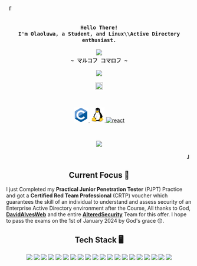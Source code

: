 <p align="left"><strong><samp>「</samp></strong></p>
    <p align="center">
      <samp><br>
            <b>
            Hello There!
        <br>
            I'm Olaoluwa, a Student, and Linux\\Active Directory enthusiast.
            </b>
        <br>
        <br>
          <image src="https://readme-typing-svg.herokuapp.com?font=Iosevka&size=24&color=BC83E3&center=true&width=410&height=45&lines=Hackers+gonna+hack+anyway.">
        <br>
            <b>
            ~ マルコフ コマロフ ~
            </b>
        <br>
        <br>
          <image src="https://readme-typing-svg.herokuapp.com?font=Iosevka&size=16&color=1793D1&center=true&width=410&height=45&lines=I+use+kali+btw+<3">
      </samp>
    </p>
<p align="center"><a href="https://kali.org/">
    <img src="https://i.postimg.cc/FRT10RrC/Kali-Linux-Penetration-Testing-and-Ethical-Hacking-Linux-Distribution-removebg-preview.png" height="20%" width="20%">
</a></p>
        <br> 
<p align="center"> <a href="https://www.w3schools.com/c/" target="_blank">
    <img src="https://raw.githubusercontent.com/devicons/devicon/master/icons/c/c-original.svg" alt="c" width="40" height="40"/>
</a>
<a href="https://www.linux.org/" target="_blank">
    <img src="https://raw.githubusercontent.com/devicons/devicon/master/icons/linux/linux-original.svg" alt="linux" width="40" height="40"/>
</a>
<a href="https://es.wikipedia.org/wiki/Bash" target="_blank">
    <img src="https://i.postimg.cc/KYYRkqtV/Terminalicon2.png" alt="react" width="40" height="40"/>
</a> </p>
<br>
<p align="center"><a href="https://github.com/anuraghazra/github-readme-stats">
  <img align="center" src="https://github-readme-stats.vercel.app/api/top-langs/?username=sec-fortress&show_icons=true&theme=dracula&layout=compact&hide=html,roff,css" />
</a></p>
<p align="right"><strong><samp>」</samp></strong></p>

<h2 align="center">Current Focus 🔭</h2>

<!-- I'm currently focusing on my **PJPT prep, offsec Labs and scripting**, where I aim to pass the exams(PJPT), not just pass but learn from it well enough and putting it to practice thereby boosting my skills in solving real world problems in areas like [**Active Directory, Linux and Windows exploitation, VAPT ........**]. I'm excited about pushing the boundaries and learning new things in this field. Feel free to explore my repositories to see what I'm up to! -->

I just Completed my **Practical Junior Penetration Tester** (PJPT) Practice and got a **Certified Red Team Professional** (CRTP) voucher which guarantees the skill of an individual to understand and assess security of an Enterprise Active Directory environment after the Course, All thanks to God, **[DavidAlvesWeb](https://twitter.com/DavidAlvesWeb)** and the entire **[AlteredSecurity](https://twitter.com/AlteredSecurity)** Team for this offer. I hope to pass the exams on the 1st of January 2024 by God's grace 😙.



<h2 align="center">Tech Stack 🖥️</h2>


<p align="center">
<img src="https://img.shields.io/badge/python-3670A0?style=for-the-badge&logo=python&logoColor=ffdd54">
<img src="https://img.shields.io/badge/Linux-FCC624?style=for-the-badge&logo=linux&logoColor=black">
<img src="https://img.shields.io/badge/XFCE-%232284F2.svg?style=for-the-badge&logo=xfce&logoColor=white">
<img src="https://img.shields.io/badge/sqlite-%2307405e.svg?style=for-the-badge&logo=sqlite&logoColor=white">
<img src="https://img.shields.io/badge/shell_script-%23121011.svg?style=for-the-badge&logo=gnu-bash&logoColor=white">
<img src="https://img.shields.io/badge/Debian-D70A53?style=for-the-badge&logo=debian&logoColor=white">
<img src="https://img.shields.io/badge/Ubuntu-E95420?style=for-the-badge&logo=ubuntu&logoColor=white">
<img src="https://img.shields.io/badge/Kali-268BEE?style=for-the-badge&logo=kalilinux&logoColor=white">
<img src="https://img.shields.io/badge/Android-3DDC84?style=for-the-badge&logo=android&logoColor=white">
<img src="https://img.shields.io/badge/apache-%23D42029.svg?style=for-the-badge&logo=apache&logoColor=white">
<img src="https://img.shields.io/badge/markdown-%23000000.svg?style=for-the-badge&logo=markdown&logoColor=white">
<img src="https://img.shields.io/badge/Tor-7D4698?style=for-the-badge&logo=Tor-Browser&logoColor=white">
<img src="https://img.shields.io/badge/Obsidian-%23483699.svg?style=for-the-badge&logo=obsidian&logoColor=white">
<img src="https://img.shields.io/badge/pycharm-143?style=for-the-badge&logo=pycharm&logoColor=black&color=black&labelColor=green">
<img src="https://img.shields.io/badge/VIM-%2311AB00.svg?style=for-the-badge&logo=vim&logoColor=white">
<img src="https://img.shields.io/badge/Discord-%235865F2.svg?style=for-the-badge&logo=discord&logoColor=white">
<img src="https://img.shields.io/badge/YouTube-%23FF0000.svg?style=for-the-badge&logo=YouTube&logoColor=white">
<img src="https://img.shields.io/badge/linkedin-%230077B5.svg?style=for-the-badge&logo=linkedin&logoColor=white">
<img src="https://img.shields.io/badge/Pinterest-%23E60023.svg?style=for-the-badge&logo=Pinterest&logoColor=white">
<img src="https://img.shields.io/badge/LibreOffice-%2318A303?style=for-the-badge&logo=LibreOffice&logoColor=white">
</p>



